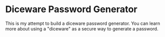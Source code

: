 # Diceware Password Generator

This is my attempt to build a diceware password generator. You can learn more about using a "diceware" as a secure way to
generate a password.
